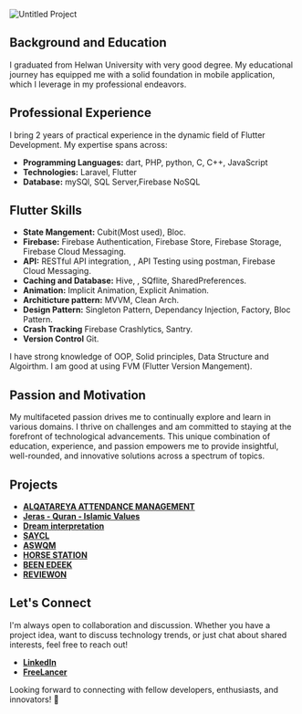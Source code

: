 

![Untitled Project](https://github.com/MuhammedMohsen1/MuhammedMohsen1/assets/93712905/ba48fbb8-dc8e-4b23-ac4d-36d7d29adb60)



## Background and Education

I graduated from  Helwan University with very good degree. My educational journey has equipped me with a solid foundation in mobile application, which I leverage in my professional endeavors.

## Professional Experience

I bring 2 years of practical experience in the dynamic field of Flutter Development. My expertise spans across:

- **Programming Languages:**  dart, PHP, python, C, C++, JavaScript
- **Technologies:** Laravel, Flutter
- **Database:** mySQl, SQL Server,Firebase NoSQL

## Flutter Skills
  - **State Mangement:**  Cubit(Most used), Bloc.
  - **Firebase:**  Firebase Authentication, Firebase Store, Firebase Storage, Firebase Cloud Messaging.
  - **API:**  RESTful API integration, , API Testing using postman, Firebase Cloud Messaging.
  - **Caching and Database:**  Hive, , SQflite, SharedPreferences.
  - **Animation:**  Implicit Animation, Explicit Animation.
  - **Architicture pattern:**  MVVM, Clean Arch.
  - **Design Pattern:**  Singleton Pattern, Dependancy Injection, Factory, Bloc Pattern.
  - **Crash Tracking** Firebase Crashlytics, Santry.
  - **Version Control**  Git.

I have strong knowledge of OOP, Solid principles, Data Structure and Algoirthm.
I am good at using FVM (Flutter Version Mangement).

## Passion and Motivation

My multifaceted passion drives me to continually explore and learn in various domains. I thrive on challenges and am committed to staying at the forefront of technological advancements. This unique combination of education, experience, and passion empowers me to provide insightful, well-rounded, and innovative solutions across a spectrum of topics.

## Projects
- [**ALQATAREYA ATTENDANCE MANAGEMENT**](https://github.com/MuhammedMohsen1/ALQATAREYA)
- [**Jeras - Quran - Islamic Values**](https://play.google.com/store/apps/details?id=com.app.jeras&hl=en&gl=US)
- [**Dream interpretation**](https://play.google.com/store/apps/details?id=com.abdulazizahmed.dream&hl=en&gl=US)
- [**SAYCL**](https://github.com/MuhammedMohsen1/SAYCL)
- [**ASWQM**](https://github.com/MuhammedMohsen1/graduation_app)
- [**HORSE STATION**](https://github.com/ZeaadAyman74/Horse-Station)
- [**BEEN EDEEK**](https://github.com/MuhammedMohsen1/DELIVERY-APP)
- [**REVIEWON**](https://github.com/MuhammedMohsen1/REVIEWON)

## Let's Connect

I'm always open to collaboration and discussion. Whether you have a project idea, want to discuss technology trends, or just chat about shared interests, feel free to reach out!

- [**LinkedIn**](https://www.linkedin.com/in/mohammed-mohsen-95479018a/)
- [**FreeLancer**](https://www.freelancer.com/u/ProMohamedmohsen)

Looking forward to connecting with fellow developers, enthusiasts, and innovators! 🚀


